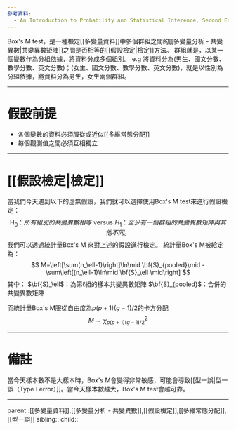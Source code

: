 ```yaml
---
參考資料:
  - An Introduction to Probability and Statistical Inference, Second Edition - George G. Roussas
---
```

Box's M test，是一種檢定[[多變量資料]]中多個群組之間的[[多變量分析 - 共變異數|共變異數矩陣]]之間是否相等的[[假設檢定|檢定]]方法。
群組就是，以某一個變數作為分組依據，將資料分成多個組別。
e.g 將資料分為(男生、國文分數、數學分數、英文分數)；(女生、國文分數、數學分數、英文分數)，就是以性別為分組依據，將資料分為男生，女生兩個群組。
- - -
# 假設前提
- 各個變數的資料必須服從或近似[[多維常態分配]]
- 每個觀測值之間必須互相獨立
- - -
# [[假設檢定|檢定]]
當我們今天遇到以下的虛無假設，我們就可以選擇使用Box's M test來進行假設檢定：
$$
\text{H}_0：所有組別的共變異數相等\,\,\text{versus}\,\, H_1：至少有一個群組的共變異數矩陣與其他不同。
$$
我們可以透過統計量Box's M 來對上述的假設進行檢定。
統計量Box's M被給定為：
$$
M=\left[\sum(n_\ell-1)\right]\ln\mid \bf{S}_{pooled}\mid - \sum\left[(n_\ell-1)\ln\mid \bf{S}_\ell \mid\right]
$$
其中：
$\bf{S}_\ell$：為第$\ell$組的樣本共變異數矩陣
$\bf{S}_{pooled}$：合併的共變異數矩陣

而統計量Box's M服從自由度為$p(p+1)(g-1)/2$的卡方分配
$$
M\sim \chi^2_{p(p+1)(g-1)/2}
$$
- - -
# 備註
當今天樣本數不是大樣本時，Box's M會變得非常敏感，可能會導致[[型一誤|型一誤（Type I error）]]。當今天樣本數越大，Box's M test會越可靠。
- - -
parent::[[多變量資料]],[[多變量分析 - 共變異數]],[[假設檢定]],[[多維常態分配]],[[型一誤]]
sibling::
child::